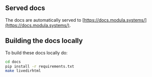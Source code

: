 ## Served docs

The docs are automatically served to [https://docs.modula.systems/](https://docs.modula.systems/).

## Building the docs locally

To build these docs locally do:
```bash
cd docs
pip install -r requirements.txt
make livedirhtml
```
